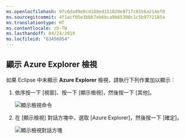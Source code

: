 ```yaml
---
ms.openlocfilehash: 97c6da89e0cd188ed151828e9717c8556a214ef0
ms.sourcegitcommit: 4f1acf05e3bbb7eb6bca9b65300c1c5b9772185a
ms.translationtype: HT
ms.contentlocale: zh-TW
ms.lasthandoff: 04/24/2019
ms.locfileid: "63456054"
---
```

## <a name="display-the-azure-explorer-view"></a>顯示 Azure Explorer 檢視

如果 Eclipse 中未顯示 **Azure Explorer** 檢視，請執行下列作業加以顯示︰

1. 依序按一下 [視窗]、按一下 [顯示檢視]，然後按一下 [其他]。

   ![顯示檢視命令](../media/azure-toolkit-for-eclipse-show-azure-explorer/show-az-exp-01.png)

2. 在 [顯示檢視] 對話方塊中，選取 [Azure Explorer]，然後按一下 [確定]。

   ![顯示檢視對話方塊](../media/azure-toolkit-for-eclipse-show-azure-explorer/show-az-exp-02.png)

